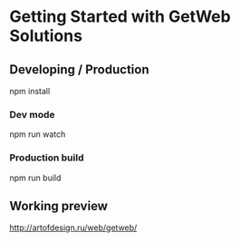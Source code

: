 # Getting Started with GetWeb Solutions

## Developing / Production

npm install

### Dev mode
npm run watch

### Production build
npm run build

## Working preview
http://artofdesign.ru/web/getweb/
